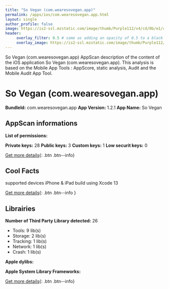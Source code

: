 ```yaml
---
title: "So Vegan (com.wearesovegan.app)"
permalink: /apps/ios/com.wearesovegan.app.html
layout: single
author_profile: false
image: https://is2-ssl.mzstatic.com/image/thumb/Purple112/v4/cd/0b/e1/cd0be15d-6521-af88-7d29-98655b8e7e9d/AppIcon-0-0-1x_U007emarketing-0-0-0-7-0-0-sRGB-0-0-0-GLES2_U002c0-512MB-85-220-0-0.png/512x512bb.jpg
header: 
     overlay_filter: 0.5 # same as adding an opacity of 0.5 to a black background
     overlay_image: https://is2-ssl.mzstatic.com/image/thumb/Purple112/v4/cd/0b/e1/cd0be15d-6521-af88-7d29-98655b8e7e9d/AppIcon-0-0-1x_U007emarketing-0-0-0-7-0-0-sRGB-0-0-0-GLES2_U002c0-512MB-85-220-0-0.png/512x512bb.jpg
---
```

So Vegan (com.wearesovegan.app) AppScan description of the content of the iOS application So Vegan (com.wearesovegan.app). This analysis is based on the Mobile App Tools : AppScore, static analysis, Audit and the Mobile Audit App Tool.

# So Vegan (com.wearesovegan.app)

**BundleId:** com.wearesovegan.app
**App Version:** 1.2.1
**App Name:** So Vegan


## AppScan informations 

**List of permissions:** 
  
  
**Private keys:** 28
**Public keys:** 3
**Custom keys:** 1
**Low securit keys:** 0
  
[Get more details](/pricing.html){: .btn .btn--info}

## Cool Facts

supported devices iPhone & iPad
build using Xcode 13
  
[Get more details](/pricing.html){: .btn .btn--info }

## Librairies 
**Number of Third Party Library detected:** 26
- Tools: 9 lib(s)
- Storage: 2 lib(s)
- Tracking: 1 lib(s)
- Network: 1 lib(s)
- Crash: 1 lib(s)


**Apple dylibs:**


**Apple System Library Frameworks:**


  
[Get more details](/pricing.html){: .btn .btn--info}

